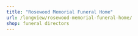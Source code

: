 ```yaml
---
title: "Rosewood Memorial Funeral Home"
url: /longview/rosewood-memorial-funeral-home/
shop: funeral directors
---
```

